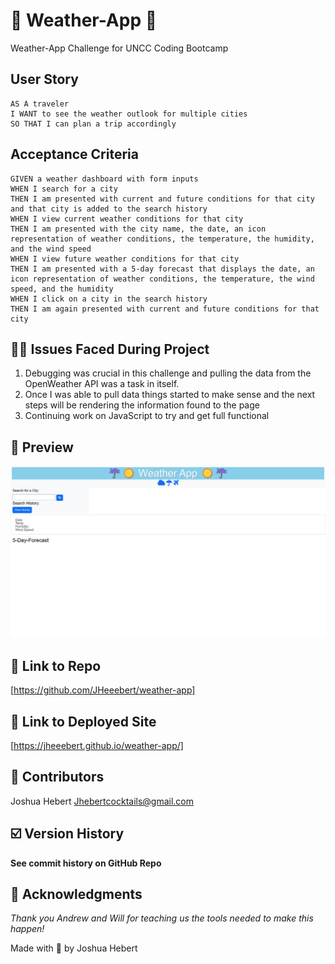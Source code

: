 # 🧪 Weather-App 🧪
Weather-App Challenge for UNCC Coding Bootcamp

## User Story

```
AS A traveler
I WANT to see the weather outlook for multiple cities
SO THAT I can plan a trip accordingly
```

## Acceptance Criteria

```
GIVEN a weather dashboard with form inputs
WHEN I search for a city
THEN I am presented with current and future conditions for that city and that city is added to the search history
WHEN I view current weather conditions for that city
THEN I am presented with the city name, the date, an icon representation of weather conditions, the temperature, the humidity, and the wind speed
WHEN I view future weather conditions for that city
THEN I am presented with a 5-day forecast that displays the date, an icon representation of weather conditions, the temperature, the wind speed, and the humidity
WHEN I click on a city in the search history
THEN I am again presented with current and future conditions for that city
```

## 🔗‍💥 Issues Faced During Project
1.  Debugging was crucial in this challenge and pulling the data from the OpenWeather API was a task in itself.
2.  Once I was able to pull data things started to make sense and the next steps will be rendering the information found to the page 
3.  Continuing work on JavaScript to try and get full functional

## 🔎 Preview
<img src= "./assets/images/weather.app.ss.jpg" 
    alt= "this should be a screenshot of the project"/>


## 🔗 Link to Repo
[https://github.com/JHeeebert/weather-app]

## 🔗 Link to Deployed Site
[https://jheeebert.github.io/weather-app/]

## 🫶 Contributors
Joshua Hebert
Jhebertcocktails@gmail.com

## ☑️ Version History
**See commit history on GitHub Repo**

## 🙏 Acknowledgments
*Thank you Andrew and Will for teaching us the tools needed to make this happen!*

Made with 🖤 by Joshua Hebert     